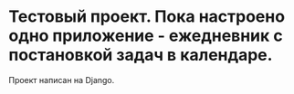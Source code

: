 # Тестовый проект. Пока настроено одно приложение - ежедневник с постановкой задач в календаре.
Проект написан на Django.

